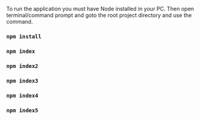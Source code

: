 To run the application you must have Node installed in your PC.
Then open terminal/command prompt and goto the root project directory and use the command.

### `npm install`

### `npm index`

### `npm index2`

### `npm index3`

### `npm index4`

### `npm index5`
